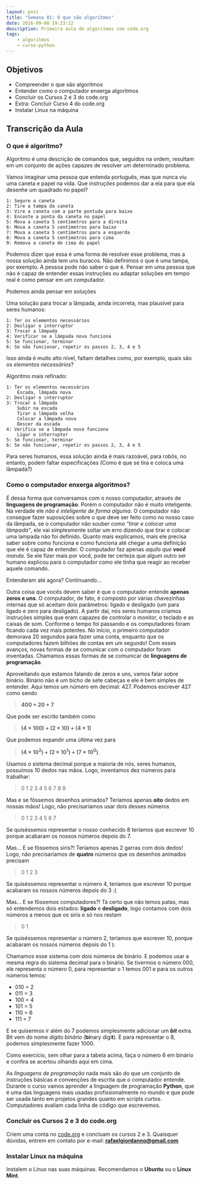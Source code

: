 ```yaml
---
layout: post
title: "Semana 01: O que são algoritmos"
date: 2016-09-08 19:23:12
description: Primeira aula de algoritmos com code.org
tags:
    - algoritmos
    - curso-python
---
```

	
## Objetivos

* Compreender o que são algoritmos
* Entender como o computador enxerga algoritmos
* Concluir os Cursos 2 e 3 do code.org
* Extra: Concluir Curso 4 do code.org
* Instalar Linux na máquina

## Transcrição da Aula

### O que é algoritmo?

Algoritmo é uma descrição de comandos que, seguidos na ordem, resultam em um conjunto de ações capazes de resolver um determinado problema.

Vamos imaginar uma pessoa que entenda português, mas que nunca viu uma caneta e papel na vida. Que *instruções* podemos dar a ela para que ela desenhe um quadrado no papel?

```
1: Segure a caneta
2: Tire a tampa da caneta
3: Vire a caneta com a parte pontuda para baixo
4: Encoste a ponta da caneta no papel
5: Mova a caneta 5 centímetros para a direita
6: Mova a caneta 5 centímetros para baixo
7: Mova a caneta 5 centímetros para a esquerda
8: Mova a caneta 5 centímetros para cima
9: Remova a caneta de cima do papel
```

Podemos dizer que essa é uma forma de resolver esse problema, mas a nossa solução ainda tem uns buracos. Não definimos o que é uma tampa, por exemplo. A pessoa pode não saber o que é. Pensar em uma pessoa que não é capaz de entender essas instruções ou adaptar soluções em tempo real é como pensar em um computador.

Podemos ainda pensar em soluções

Uma solução para trocar a lâmpada, ainda incorreta, mas plausível para seres humanos:

```
1: Ter os elementos necessários
2: Desligar o interruptor
3: Trocar a lâmpada
4: Verificar se a lâmpada nova funciona
5: Se funcionar, terminar
6: Se não funcionar, repetir os passos 2, 3, 4 e 5
```

Isso ainda é muito alto nível, faltam detalhes como, por exemplo, quais são os *elementos necessários*?

Algoritmo mais refinado:
```
1: Ter os elementos necessários
    Escada, lâmpada nova
2: Desligar o interruptor
3: Trocar a lâmpada
    Subir na escada
    Tirar a lâmpada velha
    Colocar a lâmpada nova
    Descer da escada
4: Verifica se a lâmpada nova funciona
    Ligar o interruptor
5: Se funcionar, terminar
6: Se não funcionar, repetir os passos 2, 3, 4 e 5
```

Para seres humanos, essa solução ainda é mais razoável, para robôs, no entanto, podem faltar especificações (Como é que se tira e coloca uma lâmpada?)

### Como o computador enxerga algoritmos?

É dessa forma que conversamos com o nosso computador, através de **linguagens de programação**. Porém o computador não é muito inteligente. Na verdade ele *não é inteligente de forma alguma*. O computador não consegue fazer suposições sobre o que deve ser feito como no nosso caso da lâmpada, se o computador não souber como *"tirar e colocar uma lâmpada"*, ele vai simplesmente soltar um erro dizendo que tirar e colocar uma lampada não foi definido. Quanto mais explicamos, mais ele precisa saber sobre como funciona e como funciona até chegar a uma definição que ele é capaz de entender. O computador faz apenas *aquilo que **você** manda*. Se ele fizer mais por você, pode ter certeza que algum outro ser humano explicou para o computador como ele tinha que reagir ao receber aquele comando.

Entenderam até agora? Continuando...

Outra coisa que vocês devem saber é que o computador entende **apenas zeros e uns**. O computador, de fato, é composto por várias chavezinhas internas que só aceitam dois parâmetros: ligado e desligado (um para ligado e zero para desligado). A partir daí, nós seres humanos criamos instruções simples que eram capazes de controlar o monitor, o teclado e as caixas de som. Conforme o tempo foi passando e os computadores foram ficando cada vez mais potentes. No início, o primeiro computador demorava 20 segundos para fazer uma conta, enquanto que os computadores fazem bilhões de contas em um segundo! Com esses avanços, novas formas de se comunicar com o computador foram inventadas. Chamamos essas formas de se comunicar de **linguagens de programação**.

Aproveitando que estamos falando de zeros e uns, vamos falar sobre binário. Binário não é um bicho de sete cabeças e ele é bem simples de entender. Aqui temos um número em decimal: 427. Podemos escrever 427 como sendo

>  **400 + 20 + 7**

Que pode ser escrito também como

> **(4 &#215; 100) + (2 &#215; 10) + (4 &#215; 1)**

Que podemos expandir uma última vez para

> **(4 &#215; 10<sup>2</sup>) + (2 &#215; 10<sup>1</sup>) + (7 &#215; 10<sup>0</sup>)**.

Usamos o sistema decimal porque a maioria de nós, seres humanos, possuímos 10 dedos nas mãos. Logo, inventamos dez números para trabalhar:

> 0 1 2 3 4 5 6 7 8 9

Mas e se fôssemos desenhos animados? Teríamos apenas **oito** dedos em nossas mãos! Logo, não precisaríamos usar dois desses números

> 0 1 2 3 4 5 6 7

Se quiséssemos representar o nosso conhecido 8 teríamos que escrever 10 porque acabaram os nossos  números depois do 7.

Mas... E se fôssemos siris?! Teríamos apenas 2 garras com dois dedos! Logo, não precisaríamos de **quatro** números que os desenhos animados precisam

> 0 1 2 3

Se quiséssemos representar o número 4, teríamos que escrever 10 porque acabaram os nossos números depois do 3 :(

Mas... E se fôssemos computadores?! Tá certo que não temos patas, mas só entendemos dois estados: **ligado** e **desligado**, logo contamos com dois números a menos que os siris e só nos restam

> 0 1

Se quiséssemos representar o número 2, teríamos que escrever 10, porque acabaram os nossos números depois do 1 ):

Chamamos esse sistema com dois números de binário. E podemos usar a mesma regra do sistema decimal para o binário. Se tivermos o número 000, ele representa o número 0, para representar o 1 temos 001 e para os outros números temos:

* 010 = 2
* 011 = 3
* 100 = 4
* 101 = 5
* 110 = 6
* 111 = 7

E se quisermos ir além do 7 podemos simplesmente adicionar um ***bit*** extra. Bit vem do nome *dígito binário* (**bi**nary digi**t**). E para representar o 8, podemos simplesmente fazer 1000.

Como exercício, sem olhar para a tabela acima, faça o número 6 em binário e confira se acertou olhando aqui em cima.

As *linguagens de programação* nada mais são do que um conjunto de instruções básicas e convenções de escrita que o computador entende. Durante o curso vamos aprender a linguagem de programação **Python**, que é uma das linguagens mais usadas profissionalmente no mundo e que pode ser usada tanto em projetos grandes quanto em scripts curtos. Computadores avaliam cada linha de código que escrevemos.

### Concluir os Cursos 2 e 3 do code.org

Criem uma conta no [code.org](https:code.org/) e concluam os cursos 2 e 3. Quaisquer dúvidas, entrem em contato por e-mail: **rafaelgiordanno@gmail.com**

### Instalar Linux na máquina

Instalem o Linux nas suas máquinas. Recomendamos o **Ubuntu** ou o **Linux Mint**.
